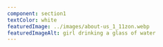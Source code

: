 ```yaml
---
component: section1
textColor: white
featuredImage: ../images/about-us_1_11zon.webp
featuredImageAlt: girl drinking a glass of water
---
```

